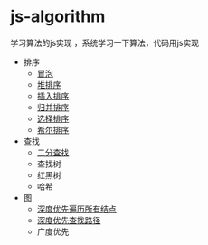 # js-algorithm
学习算法的js实现 ，系统学习一下算法，代码用js实现

* 排序
    - [冒泡](bubbleSort.js)
    - [堆排序](heapSort.js)
    - [插入排序](insertionSort.js)
    - [归并排序](mergeSort.js)
    - [选择排序](selectionSrot.js)
    - [希尔排序](shellSort.js)
* 查找
    - [二分查找](binarySearch.js)
    - 查找树
    - 红黑树
    - 哈希
* 图
    - [深度优先遍历所有结点](dfsSearch.js)
    - [深度优先查找路径](dfsPath.js)
    - 广度优先
